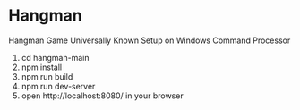 # Hangman
Hangman Game Universally Known
Setup on Windows Command Processor
1) cd hangman-main
2) npm install
3) npm run build
4) npm run dev-server
5) open http://localhost:8080/ in your browser
